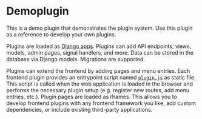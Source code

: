 # Demoplugin

This is a demo plugin that demonstrates the plugin system.
Use this plugin as a reference to develop your own plugins.

Plugins are loaded as [Django apps](https://docs.djangoproject.com/en/stable/ref/applications/). Plugins can add API endpoints, views, models, admin pages, signal handlers, and more.
Data can be stored in the database via Django models. Migrations are supported.

Plugins can extend the frontend by adding pages and menu entries. Each frontend plugin provides an entrypoint script named [`plugin.js`](./frontend/public/plugin.js) as static file. This script is called when the web application is loaded in the browser and performs the necessary plugin setup (e.g. register new routes, add menu entries, etc.).
Plugin pages are loaded as iframes. This allows you to develop frontend plugins with any frontend framework you like, add custom dependencies, or include existing third-party applications.
